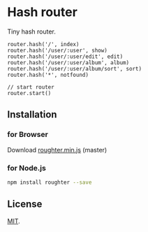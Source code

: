 
# Hash router

Tiny hash router.

```
router.hash('/', index)
router.hash('/user/:user', show)
router.hash('/user/:user/edit', edit)
router.hash('/user/:user/album', album)
router.hash('/user/:user/album/sort', sort)
router.hash('*', notfound)

// start router
router.start()
```



## Installation

### for Browser

Download [roughter.min.js](https://raw.githubusercontent.com/jumilla/node-roughter/master/dist/roughter.min.js) (master)

### for Node.js

```sh
npm install roughter --save
```



## License

[MIT](http://opensource.org/licenses/MIT).
